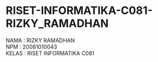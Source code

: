 # RISET-INFORMATIKA-C081-RIZKY_RAMADHAN 

 NAMA  : RIZKY RAMADHAN <br>
 NPM      : 20081010043 <br>
 KELAS : RISET INFORMATIKA C081 <br>
